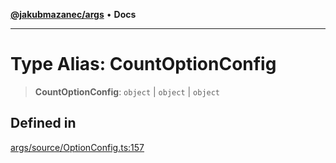 [**@jakubmazanec/args**](../README.md) • **Docs**

---

# Type Alias: CountOptionConfig

> **CountOptionConfig**: `object` \| `object` \| `object`

## Defined in

[args/source/OptionConfig.ts:157](https://github.com/jakubmazanec/tools/blob/29163046acd1da0224b08fd05ca40f385e9ab4e5/packages/args/source/OptionConfig.ts#L157)
